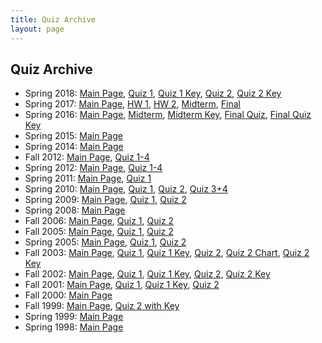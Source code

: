 ```yaml
---
title: Quiz Archive
layout: page
---
```


## Quiz Archive

<ul>
	<li>
		Spring 2018: 
		<a href="http://cbb752b18.gersteinlab.org/">Main Page</a>,
		<a href="http://files.gersteinlab.org/public-docs/2018/10.05/cbb752b18/cbb752b18_quiz1.docx">Quiz 1</a>,
		<a href="http://files.gersteinlab.org/public-docs/2018/10.05/cbb752b18/cbb752b18_quiz1_key.docx">Quiz 1 Key</a>,
		<a href="http://files.gersteinlab.org/public-docs/2018/10.05/cbb752b18/cbb752b18_quiz2.docx">Quiz 2</a>,
		<a href="http://files.gersteinlab.org/public-docs/2018/10.05/cbb752b18/cbb752b18_quiz2_key.docx">Quiz 2 Key</a>		
	</li>
	<li>
		Spring 2017: 
		<a href="http://cbb752b17.gersteinlab.org/">Main Page</a>, 
		<a href="http://files.gersteinlab.org/public-docs/2018/10.09/cbb752b17/cbb752b17_hw1.pdf">HW 1</a>, 
		<a href="http://files.gersteinlab.org/public-docs/2018/10.09/cbb752b17/cbb752b17_hw2.tar.gz">HW 2</a>, 
		<a href="http://files.gersteinlab.org/public-docs/2018/10.09/cbb752b17/cbb752b17_midterm.pdf">Midterm</a>, 
		<a href="http://files.gersteinlab.org/public-docs/2018/10.09/cbb752b17/cbb752b17_final.docx">Final</a>
	</li>
	<li>
		Spring 2016: 
		<a href="http://cbb752b16.gersteinlab.org/">Main Page</a>, 
		<a href="http://archive.gersteinlab.org/docs/2016/03.23/2016_CBB752b_Midterm.pdf">Midterm</a>, 
		<a href="http://archive.gersteinlab.org/docs/2016/03.23/2016_CBB752b_Midterm_AnswerKey.pdf">Midterm Key</a>, 
		<a href="http://archive.gersteinlab.org/docs/2016/04.29/2016_CBB752b_FinalQuiz.pdf">Final Quiz</a>, 
		<a href="http://archive.gersteinlab.org/docs/2016/04.29/2016_CBB752b_FinalQuiz_AnswerKey.pdf">Final Quiz Key</a>
	</li>
	<li>
		Spring 2015: 
		<a href="http://cbb752b15.gersteinlab.org/">Main Page</a>
	</li>
	<li>
		Spring 2014: 
		<a href="http://info.gersteinlab.org/Cbb752b14">Main Page</a>
	</li>
	<li>
		Fall 2012: 
		<a href="http://info.gersteinlab.org/Cbb752a12">Main Page</a>, 
		<a href="http://archive.gersteinlab.org/cbb752a/cbb752a12_quizzes_anskeys.zip">Quiz 1-4</a></li>
	<li>
		Spring 2012: 
		<a href="http://info.gersteinlab.org/Cbb752b12">Main Page</a>, 
		<a href="http://archive.gersteinlab.org/cbb752a/b12quizzes.zip">Quiz 1-4</a>
	</li>
	<li>
		Spring 2011: 
		<a href="http://info.gersteinlab.org/Cbb752b11">Main Page</a>, 
		<a href="http://archive.gersteinlab.org/docs/2016/03.09/2011_JR_Quiz.docx">Quiz 1</a>
	</li>
	<li>
		Spring 2010: 
		<a href="http://www.gersteinlab.org/courses/452/10-spring/">Main Page</a>, 
		<a href="http://archive.gersteinlab.org/docs/2016/03.09/2010_CBB752_quiz1.pdf">Quiz 1</a>, 
		<a href="http://archive.gersteinlab.org/docs/2016/03.09/2010_CBB752_quiz2.doc">Quiz 2</a>, 
		<a href="http://archive.gersteinlab.org/docs/2016/03.09/2010_CBB752_quiz3-4.pdf">Quiz 3+4</a>
	</li>
	<li>
		Spring 2009: 
		<a href="http://www.gersteinlab.org/courses/452/09-spring/">Main Page</a>, 
		<a href="http://archive.gersteinlab.org/docs/2016/03.09/2009_CBB752_quiz1.pdf">Quiz 1</a>, 
		<a href="http://archive.gersteinlab.org/docs/2016/03.09/2009_CBB752_quiz2.pdf">Quiz 2</a>
	</li>
	<li>
		Spring 2008: 
		<a href="http://www.gersteinlab.org/courses/452/08-spring/">Main Page</a>
	</li>
	<li>
		Fall 2006: 
		<a href="http://www.gersteinlab.org/courses/452/06-fall/">Main Page</a>, 
		<a href="http://archive.gersteinlab.org/docs/2016/03.09/2006_quiz-1.v0.1.doc">Quiz 1</a>, 
		<a href="http://archive.gersteinlab.org/docs/2016/03.09/2006_quiz-2.doc">Quiz 2</a>
	</li>
	<li>
		Fall 2005: 
		<a href="http://www.gersteinlab.org/courses/452/05-fall/">Main Page</a>, 
		<a href="http://www.gersteinlab.org/courses/452/08-spring/bioinfo_quiz/2005_fall-quiz-1.doc">Quiz 1</a>, 
		<a href="http://www.gersteinlab.org/courses/452/08-spring/bioinfo_quiz/2005_fall-quiz-2.doc">Quiz 2</a>
	</li>
	<li>
		Spring 2005: 
		<a href="http://www.gersteinlab.org/courses/452/05-spr/">Main Page</a>, 
		<a href="http://www.gersteinlab.org/courses/452/08-spring/bioinfo_quiz/2005_spring-quiz-1.doc">Quiz 1</a>, 
		<a href="http://www.gersteinlab.org/courses/452/08-spring/bioinfo_quiz/2005_spring-quiz-2.doc">Quiz 2</a>
	</li>
	<li>
		Fall 2003: 
		<a href="http://bioinfo.mbb.yale.edu/mbb452a/2003/">Main Page</a>, 
		<a href="http://www.gersteinlab.org/courses/452/08-spring/bioinfo_quiz/2003_fall-quiz-1.doc">Quiz 1</a>, 
		<a href="http://www.gersteinlab.org/courses/452/08-spring/bioinfo_quiz/2003_fall-quiz-1.key.doc">Quiz 1 Key</a>, 
		<a href="http://www.gersteinlab.org/courses/452/08-spring/bioinfo_quiz/2003_fall-quiz-2.doc">Quiz 2</a>, 
		<a href="http://www.gersteinlab.org/courses/452/08-spring/bioinfo_quiz/2003_fall-quiz-2.chart.pdf">Quiz 2 Chart</a>, 
		<a href="http://www.gersteinlab.org/courses/452/08-spring/bioinfo_quiz/2003_fall-quiz-2.key.doc">Quiz 2 Key</a>
	</li>
	<li>
		Fall 2002: 
		<a href="http://bioinfo.mbb.yale.edu/mbb452a/2002/">Main Page</a>,
		<a href="http://www.gersteinlab.org/courses/452/08-spring/bioinfo_quiz/2002_fall-quiz-1.doc">Quiz 1</a>, 
		<a href="http://www.gersteinlab.org/courses/452/08-spring/bioinfo_quiz/2002_fall-quiz-1.key.tif">Quiz 1 Key</a>, 
		<a href="http://www.gersteinlab.org/courses/452/08-spring/bioinfo_quiz/2002_fall-quiz-2.doc">Quiz 2</a>, 
		<a href="http://www.gersteinlab.org/courses/452/08-spring/bioinfo_quiz/2002_fall-quiz-2.key.tif">Quiz 2 Key</a>
	</li>
	<li>
		Fall 2001: 
		<a href="http://bioinfo.mbb.yale.edu/mbb452a/2001/">Main Page</a>, 
		<a href="http://www.gersteinlab.org/courses/452/08-spring/bioinfo_quiz/2001_fall-quiz-1.doc">Quiz 1</a>, 
		<a href="http://www.gersteinlab.org/courses/452/08-spring/bioinfo_quiz/2001_fall-quiz-1.key.doc">Quiz 1 Key</a>, 
		<a href="http://www.gersteinlab.org/courses/452/08-spring/bioinfo_quiz/2001_fall-quiz-2.doc">Quiz 2</a></li>
	<li>
		Fall 2000: 
		<a href="http://bioinfo.mbb.yale.edu/mbb452a/2000/">Main Page</a>
	</li>
	<li>
		Fall 1999: 
		<a href="http://bioinfo.mbb.yale.edu/mbb452a/index-1999.html">Main Page</a>, 
		<a href="http://www.gersteinlab.org/courses/452/08-spring/bioinfo_quiz/1999_fall-quiz-2.with.key.doc">Quiz 2 with Key</a>
	</li>
	<li>
		Spring 1999: 
		<a href="http://bioinfo.mbb.yale.edu/mbb447b-99/">Main Page</a>
	</li>
	<li>
		Spring 1998: 
		<a href="http://bioinfo.mbb.yale.edu/course/">Main Page</a>
	</li>
</ul>

